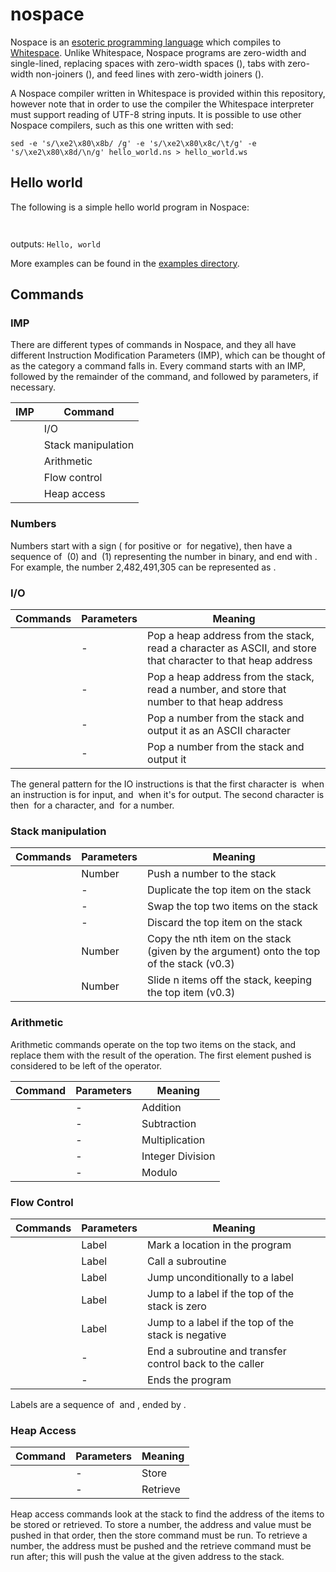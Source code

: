 # nospace
Nospace is an [esoteric programming language](https://en.wikipedia.org/wiki/Esoteric_programming_language) which compiles to [Whitespace](https://esolangs.org/wiki/Whitespace). Unlike Whitespace, Nospace programs are zero-width and single-lined, replacing spaces with zero-width spaces (`​`), tabs with zero-width non-joiners (`‌`), and feed lines with zero-width joiners (`‍`).

A Nospace compiler written in Whitespace is provided within this repository, however note that in order to use the compiler the Whitespace interpreter must support reading of UTF-8 string inputs. It is possible to use other Nospace compilers, such as this one written with sed:

```
sed -e 's/\xe2\x80\x8b/ /g' -e 's/\xe2\x80\x8c/\t/g' -e 's/\xe2\x80\x8d/\n/g' hello_world.ns > hello_world.ws
```

## Hello world
The following is a simple hello world program in Nospace:

```
​​​‌​​‌​​​‍‌‍​​​​​‌‌​​‌​‌‍‌‍​​​​​‌‌​‌‌​​‍‌‍​​​​​‌‌​‌‌​​‍‌‍​​​​​‌‌​‌‌‌‌‍‌‍​​​​​‌​‌‌​​‍‌‍​​​​​‌​​​​​‍‌‍​​​​​‌‌‌​‌‌‌‍‌‍​​​​​‌‌​‌‌‌‌‍‌‍​​​​​‌‌‌​​‌​‍‌‍​​​​​‌‌​‌‌​​‍‌‍​​​​​‌‌​​‌​​‍‌‍​​‍‍‍
```

outputs: `Hello, world`

More examples can be found in the [examples directory](https://github.com/LeahHirst/nospace/tree/main/examples).

## Commands

### IMP

There are different types of commands in Nospace, and they all have different Instruction Modification Parameters (IMP), which can be thought of as the category a command falls in. Every command starts with an IMP, followed by the remainder of the command, and followed by parameters, if necessary.

| IMP | Command |
| --- | ------- |
| `‌‍`  | I/O     |
| `​`  | Stack manipulation |
| `‌​`  | Arithmetic |
| `‍`  | Flow control |
| `‌‌`  | Heap access |

### Numbers

Numbers start with a sign (`​` for positive or `‌` for negative), then have a sequence of `​` (0) and `‌` (1) representing the number in binary, and end with `‍`. For example, the number 2,482,491,305 can be represented as `​‍‌‍​‍​‍‌‍​‍​‍‌‍‌‍‌‍‌‍‌‍‌‍​‍‌‍‌‍‌‍‌‍‌‍​‍​‍‌‍‌‍‌‍‌‍‌‍​‍‌‍​‍‌‍​‍​‍‌‍`.


### I/O

| Commands | Parameters | Meaning |
| - | - | - |
| `‌​` | - | Pop a heap address from the stack, read a character as ASCII, and store that character to that heap address | 
| `‌‌` | - | Pop a heap address from the stack, read a number, and store that number to that heap address |
| `​​` | - | Pop a number from the stack and output it as an ASCII character |
| `​‌` | - | Pop a number from the stack and output it |

The general pattern for the IO instructions is that the first character is `‌` when an instruction is for input, and `​` when it's for output. The second character is then `​` for a character, and `‌` for a number.

### Stack manipulation

| Commands‍ | Parameters‍ | Meaning |
| - | - | - |
| `​` | Number‍ | Push a number to the stack |
| `‍​‍` | -‍ | Duplicate the top item on the stack |
| `‍‌‍` | -‍ | Swap the top two items on the stack |
| `‍‍‍` | -‍ | Discard the top item on the stack |
| `‌​‍` | Number‍ | Copy the nth item on the stack (given by the argument) onto the top of the stack (v0.3) |
| `‌‍‍` | Number‍ | Slide n items off the stack, keeping the top item (v0.3) |

### Arithmetic

Arithmetic commands operate on the top two items on the stack, and replace them with the result of the operation. The first element pushed is considered to be left of the operator.

| Command | Parameters | Meaning |
| - | - | - |
| `​​` | - | Addition |
| `​‌` | - | Subtraction |
| `​‍` | - | Multiplication |
| `‌​` | - | Integer Division |
| `‌‌` | - | Modulo |

### Flow Control

| Commands | Parameters | Meaning |
| - | - | - |
| `​​` | Label | Mark a location in the program |
| `​‌` | Label | Call a subroutine |
| `​‍` | Label | Jump unconditionally to a label |
| `‌​` | Label | Jump to a label if the top of the stack is zero |
| `‌‌` | Label | Jump to a label if the top of the stack is negative |
| `‌‍` | - | End a subroutine and transfer control back to the caller |
| `‍‍` | - | Ends the program |

Labels are a sequence of `​` and `‌`, ended by `‍`.

### Heap Access

| Command | Parameters | Meaning |
| - | - | - |
| `​` | - | Store |
| `‌` | - | Retrieve |

Heap access commands look at the stack to find the address of the items to be stored or retrieved. To store a number, the address and value must be pushed in that order, then the store command must be run. To retrieve a number, the address must be pushed and the retrieve command must be run after; this will push the value at the given address to the stack.
